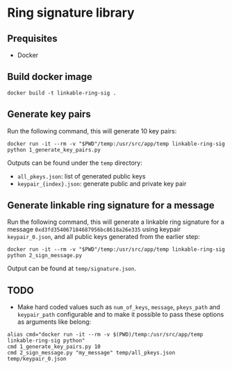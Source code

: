 # Ring signature library

## Prequisites
- Docker

## Build docker image
```
docker build -t linkable-ring-sig .
```

## Generate key pairs
Run the following command, this will generate 10 key pairs:
```
docker run -it --rm -v "$PWD"/temp:/usr/src/app/temp linkable-ring-sig python 1_generate_key_pairs.py
```

Outputs can be found under the `temp` directory:
- `all_pkeys.json`: list of generated public keys
- `keypair_{index}.json`: generate public and private key pair

## Generate linkable ring signature for a message
Run the following command, this will generate a linkable ring signature for a message `0xd3fd354067184687956bc8618a26e335` using keypair `keypair_0.json`, and all public keys generated from the earlier step:
```
docker run -it --rm -v "$PWD"/temp:/usr/src/app/temp linkable-ring-sig python 2_sign_message.py
```

Output can be found at `temp/signature.json`. 

## TODO
- Make hard coded values such as `num_of_keys`, `message`, `pkeys_path` and `keypair_path` configurable and to make it possible to pass these options as arguments like belong:
```
alias cmd="docker run -it --rm -v $(PWD)/temp:/usr/src/app/temp linkable-ring-sig python"
cmd 1_generate_key_pairs.py 10
cmd 2_sign_message.py "my_message" temp/all_pkeys.json temp/keypair_0.json
```
